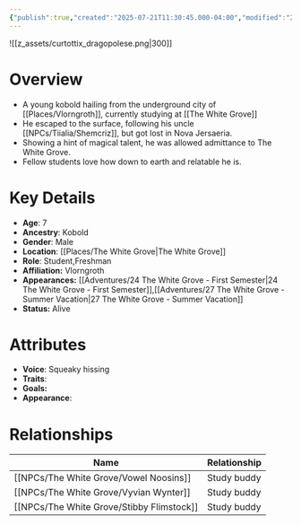 ```yaml
---
{"publish":true,"created":"2025-07-21T11:30:45.000-04:00","modified":"2025-10-22T09:32:42.007-04:00","published":"2025-10-22T09:32:42.007-04:00","cssclasses":"","Age":"7","Ancestry":"Kobold","Gender":"Male","Location":["[[Places/The White Grove]]"],"Role":["Student","Freshman"],"Affiliation":["Vlorngroth"],"Appearances":["[[24 The White Grove - First Semester]]","[[27 The White Grove - Summer Vacation]]"],"Status":"Alive","Authors":["Jordan"]}
---
```


![[z_assets/curtottix_dragopolese.png|300]]

# Overview
- A young kobold hailing from the underground city of [[Places/Vlorngroth]], currently studying at [[The White Grove]]
- He escaped to the surface, following his uncle [[NPCs/Tiialia/Shemcriz]], but got lost in Nova Jersaeria.
- Showing a hint of magical talent, he was allowed admittance to The White Grove.
- Fellow students love how down to earth and relatable he is.

# Key Details
- **Age**: 7
- **Ancestry**: Kobold
- **Gender**: Male
- **Location**: [[Places/The White Grove\|The White Grove]]
- **Role**: Student,Freshman
- **Affiliation:** Vlorngroth
- **Appearances:** [[Adventures/24 The White Grove - First Semester\|24 The White Grove - First Semester]],[[Adventures/27 The White Grove - Summer Vacation\|27 The White Grove - Summer Vacation]]
- **Status:** Alive

# Attributes
- **Voice**: Squeaky hissing
- **Traits**: 
- **Goals:** 
- **Appearance**: 

# Relationships

| Name                 | Relationship |
| -------------------- | ------------ |
| [[NPCs/The White Grove/Vowel Noosins]]    | Study buddy  |
| [[NPCs/The White Grove/Vyvian Wynter]]    | Study buddy  |
| [[NPCs/The White Grove/Stibby Flimstock]] | Study buddy  |

